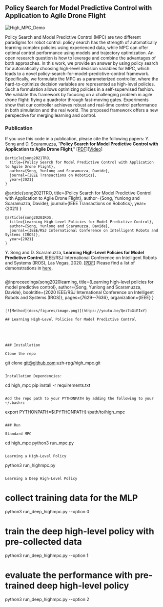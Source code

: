 ## Policy Search for Model Predictive Control with Application to Agile Drone Flight

<!-- [![Method](docs/figures/method.png)](https://youtu.be/Qei7oGiEIxY) -->

![High_MPC_Demo](docs/gifs/prompc.gif)

Policy Search and Model Predictive Control (MPC) are two different paradigms for robot control: policy search has the strength of automatically learning complex policies using experienced data, while MPC can offer optimal control performance using models and trajectory optimization. An open research question is how to leverage and combine the advantages of both approaches. In this work, we provide an answer by using policy search for automatically choosing high-level decision variables for MPC, which leads to a novel policy-search-for-model-predictive-control framework. Specifically, we formulate the MPC as a parameterized controller, where the hard-to-optimize decision variables are represented as high-level policies. Such a formulation allows optimizing policies in a self-supervised fashion. We validate this framework by focusing on a challenging problem in agile drone flight: flying a quadrotor through fast-moving gates. Experiments show that our controller achieves robust and real-time control performance in both simulation and the real world. The proposed framework offers a new perspective for merging learning and control.

### Publication

If you use this code in a publication, please cite the following papers:
Y. Song and D. Scaramuzza,
"**Policy Search for Model Predictive Control with Application to Agile Drone Flight**," [[PDF](http://rpg.ifi.uzh.ch/docs/TRO21_Yunlong.pdf)][[Video](https://youtu.be/Qei7oGiEIxY)]
```
@article{song2021TRO,
  title={Policy Search for Model Predictive Control with Application to Agile Drone Flight},
  author={Song, Yunlong and Scaramuzza, Davide},
  journal={IEEE Transactions on Robotics},
  year={2021}
}
```
@article{song2021TRO,
  title={Policy Search for Model Predictive Control with Application to Agile Drone Flight},
  author={Song, Yunlong and Scaramuzza, Davide},
  journal={IEEE Transactions on Robotics},
  year={2021}
}
```
@article{song2020IROS,
  title={Learning High-Level Policies for Model Predictive Control},
  author={Song, Yunlong and Scaramuzza, Davide},
  journal={IEEE/RSJ International Conference on Intelligent Robots and Systems (IROS)},
  year={2021}
}
```
Y. Song and D. Scaramuzza,
**Learning High-Level Policies for Model Predictive Control**,
IEEE/RSJ International Conference on Intelligent Robots and Systems (IROS), Las Vegas, 2020. [[PDF](http://rpg.ifi.uzh.ch/docs/IROS20_Yunlong.pdf)]
Please find a list of demonstrations in [here](docs/gifs/README.md).

```

```
@inproceedings{song2020learning,
  title={Learning high-level policies for model predictive control},
  author={Song, Yunlong and Scaramuzza, Davide},
  booktitle={2020 IEEE/RSJ International Conference on Intelligent Robots and Systems (IROS)},
  pages={7629--7636},
  organization={IEEE}
}
```

[![Method](docs/figures/image.png)](https://youtu.be/Qei7oGiEIxY)

## Learning High-Level Policies for Model Predictive Control





### Installation

Clone the repo

```
git clone git@github.com:uzh-rpg/high_mpc.git
```

Installation Dependencies:

```
cd high_mpc
pip install -r requirements.txt
```

Add the repo path to your PYTHONPATH by adding the following to your ~/.bashrc

```
export PYTHONPATH=${PYTHONPATH}:/path/to/high_mpc
```

### Run

Standard MPC

```
cd high_mpc
python3 run_mpc.py
```

Learning a High-Level Policy

```
python3 run_highmpc.py
```

Learning a Deep High-Level Policy

```
# collect training data for the MLP
python3 run_deep_highmpc.py --option 0

# train the deep high-level policy with pre-collected data
python3 run_deep_highmpc.py --option 1

# evaluate the performance with pre-trained deep high-level policy
python3 run_deep_highmpc.py --option 2
```
